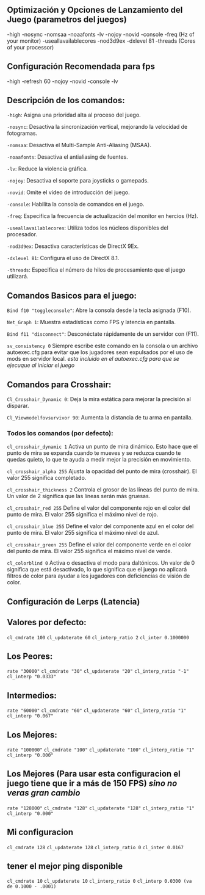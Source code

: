 ## Optimización y Opciones de Lanzamiento del Juego (parametros del juegos)

-high -nosync -nomsaa -noaafonts -lv -nojoy -novid -console -freq (Hz of your monitor) -useallavailablecores -nod3d9ex -dxlevel 81 -threads (Cores of your processor)

## Configuración Recomendada para fps

-high -refresh 60 -nojoy -novid -console -lv

## Descripción de los comandos:

`-high`: Asigna una prioridad alta al proceso del juego.

`-nosync`: Desactiva la sincronización vertical, mejorando la velocidad de fotogramas.

`-nomsaa`: Desactiva el Multi-Sample Anti-Aliasing (MSAA).

`-noaafonts`: Desactiva el antialiasing de fuentes.

`-lv`: Reduce la violencia gráfica.

`-nojoy`: Desactiva el soporte para joysticks o gamepads.

`-novid`: Omite el vídeo de introducción del juego.

`-console`: Habilita la consola de comandos en el juego.

`-freq`: Especifica la frecuencia de actualización del monitor en hercios (Hz).

`-useallavailablecores`: Utiliza todos los núcleos disponibles del procesador.

`-nod3d9ex`: Desactiva características de DirectX 9Ex.

`-dxlevel 81`: Configura el uso de DirectX 8.1.

`-threads`: Especifica el número de hilos de procesamiento que el juego utilizará.

## Comandos Basicos para el juego:

`Bind f10 "toggleconsole"`: Abre la consola desde la tecla asignada (F10).

`Net_Graph 1`: Muestra estadísticas como FPS y latencia en pantalla.

`Bind f11 "disconnect"`: Desconéctate rápidamente de un servidor con (F11).

`sv_consistency 0` Siempre escribe este comando en la consola o un archivo autoexec.cfg para evitar que los jugadores sean expulsados por el uso de mods en servidor local. *esta incluido en el autoexec.cfg para que se ejecuque al iniciar el juego*


## Comandos para Crosshair:

`Cl_Crosshair_Dynamic 0`: Deja la mira estática para mejorar la precisión al disparar.

`Cl_Viewmodelfovsurvivor 90`: Aumenta la distancia de tu arma en pantalla.

### Todos los comandos (por defecto):

`cl_crosshair_dynamic 1` Activa un punto de mira dinámico. Esto hace que el punto de mira se expanda cuando te mueves y se reduzca cuando te quedas quieto, lo que te ayuda a medir mejor la precisión en movimiento.

`cl_crosshair_alpha 255` Ajusta la opacidad del punto de mira (crosshair). El valor 255 significa completado.

`cl_crosshair_thickness 2` Controla el grosor de las líneas del punto de mira. Un valor de 2 significa que las líneas serán más gruesas.

`cl_crosshair_red 255` Define el valor del componente rojo en el color del punto de mira. El valor 255 significa el máximo nivel de rojo.

`cl_crosshair_blue 255` Define el valor del componente azul en el color del punto de mira. El valor 255 significa el máximo nivel de azul.

`cl_crosshair_green 255` Define el valor del componente verde en el color del punto de mira. El valor 255 significa el máximo nivel de verde.

`cl_colorblind 0` Activa o desactiva el modo para daltónicos. Un valor de 0 significa que está desactivado, lo que significa que el juego no aplicará filtros de color para ayudar a los jugadores con deficiencias de visión de color.


## Configuración de Lerps (Latencia)

## Valores por defecto:
`cl_cmdrate 100`
`cl_updaterate 60`
`cl_interp_ratio 2`
`cl_inter 0.1000000`

## Los Peores:

`rate "30000"`
`cl_cmdrate "30"`
`cl_updaterate "20"`
`cl_interp_ratio "-1"`
`cl_interp "0.0333"`

## Intermedios:
`rate "60000"`
`cl_cmdrate "60"`
`cl_updaterate "60"`
`cl_interp_ratio "1"`
`cl_interp "0.067"`

## Los Mejores:
`rate "100000"`
`cl_cmdrate "100"`
`cl_updaterate "100"`
`cl_interp_ratio "1"`
`cl_interp "0.000"` 

## Los Mejores (Para usar esta configuracion el juego tiene que ir a más de 150 FPS) *sino no veras gran cambio*
`rate "128000"`
`cl_cmdrate "128"`
`cl_updaterate "128"`
`cl_interp_ratio "1"`
`cl_interp "0.000"`

## Mi configuracion
`cl_cmdrate 128`
`cl_updaterate 128`
`cl_interp_ratio 0`
`cl_inter 0.0167`

## tener el mejor ping disponible
`cl_cmdrate 10`
`cl_updaterate 10`
`cl_interp_ratio 0`
`cl_interp 0.0300 (va de 0.1000 - .0001)`








